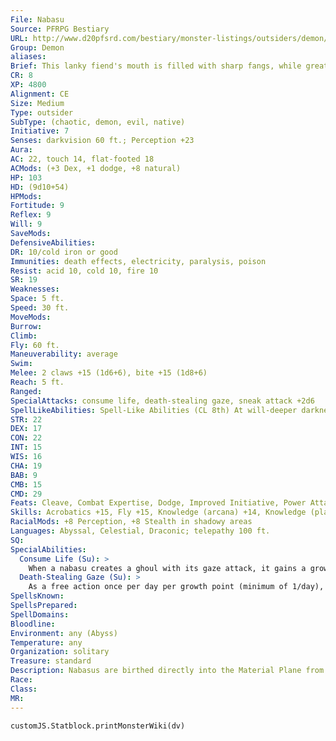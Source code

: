 ```yaml
---
File: Nabasu
Source: PFRPG Bestiary
URL: http://www.d20pfsrd.com/bestiary/monster-listings/outsiders/demon/nabasu
Group: Demon
aliases: 
Brief: This lanky fiend's mouth is filled with sharp fangs, while great bat-like wings stretch from its scaly hide.
CR: 8
XP: 4800
Alignment: CE
Size: Medium
Type: outsider
SubType: (chaotic, demon, evil, native)
Initiative: 7
Senses: darkvision 60 ft.; Perception +23
Aura: 
AC: 22, touch 14, flat-footed 18
ACMods: (+3 Dex, +1 dodge, +8 natural)
HP: 103
HD: (9d10+54)
HPMods: 
Fortitude: 9
Reflex: 9
Will: 9
SaveMods: 
DefensiveAbilities: 
DR: 10/cold iron or good
Immunities: death effects, electricity, paralysis, poison
Resist: acid 10, cold 10, fire 10
SR: 19
Weaknesses: 
Space: 5 ft.
Speed: 30 ft.
MoveMods: 
Burrow: 
Climb: 
Fly: 60 ft.
Maneuverability: average
Swim: 
Melee: 2 claws +15 (1d6+6), bite +15 (1d8+6)
Reach: 5 ft.
Ranged: 
SpecialAttacks: consume life, death-stealing gaze, sneak attack +2d6
SpellLikeAbilities: Spell-Like Abilities (CL 8th) At will-deeper darkness, greater teleport (self plus 50 lbs. of objects only), telekinesis (DC 19) 3/day-enervation, silence (DC 16), vampiric touch 1/day-mass hold person (DC 21), regenerate, summon (level 4, 1 nabasu 30% or 1d4 babaus 30%)
STR: 22
DEX: 17
CON: 22
INT: 15
WIS: 16
CHA: 19
BAB: 9
CMB: 15
CMD: 29
Feats: Cleave, Combat Expertise, Dodge, Improved Initiative, Power Attack
Skills: Acrobatics +15, Fly +15, Knowledge (arcana) +14, Knowledge (planes) +14, Perception +23, Sense Motive +15, Stealth +15 (+23 in shadowy conditions), Survival +15
RacialMods: +8 Perception, +8 Stealth in shadowy areas
Languages: Abyssal, Celestial, Draconic; telepathy 100 ft.
SQ: 
SpecialAbilities:
  Consume Life (Su): >
    When a nabasu creates a ghoul with its gaze attack, it gains a growth point. It gains a bonus equal to its growth point total on attack rolls, CMB rolls, saving throws, caster level checks, and skill checks. Its maximum hit points increase by 10 for each growth point, and its caster level for spell-like abilities increases by 1. For every 2 growth points, its natural armor bonus, SR, and CR increase by 1. Every time it gains a growth point it makes a DC 30 caster level check-success indicates it matures (gaining both the advanced and the giant simple templates) and plane shifts to the Abyss in a burst of smoke. A nabasu can have a maximum of 20 growth points-it automatically matures if it has not done so already when it reaches 20 growth points.
  Death-Stealing Gaze (Su): >
    As a free action once per day per growth point (minimum of 1/day), a nabasu can activate its deathstealing gaze for a full round. All living creatures within 30 feet must succeed on a DC 18 Fortitude save or gain a negative level. A humanoid slain in this manner immediately transforms into a ghoul under the nabasu's control. A nabasu's gaze can only create one ghoul per round-if multiple humans perish from the gaze in a round, the nabasu picks which human becomes a ghoul. The save DC is Charisma-based.
SpellsKnown: 
SpellsPrepared: 
SpellDomains: 
Bloodline: 
Environment: any (Abyss)
Temperature: any
Organization: solitary
Treasure: standard
Description: Nabasus are birthed directly into the Material Plane from the Abyss, where they feed on innocent souls to mature. Only when finally sated can a nabasu return to the Abyss. Rumor holds that even then the nabasu's lifecycle does not change, and that further developments await them as they continue to grow. These vile demons form from the souls of evil gluttons, particularly from cannibals, blood-drinkers, and those who prefer the tang of undead flesh.
Race: 
Class: 
MR: 
---
```

```dataviewjs
customJS.Statblock.printMonsterWiki(dv)
```

